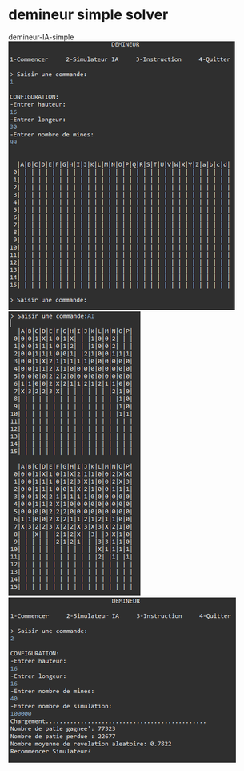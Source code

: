 # demineur simple solver
demineur-IA-simple
![fig 1](img/init.PNG)
![fig 2](img/play.PNG)
![fig 3](img/solver.PNG)
